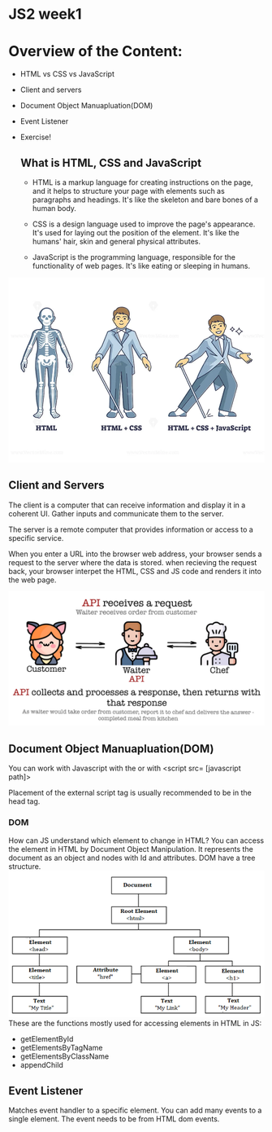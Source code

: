 # JS2 week1

# Overview of the Content:
- HTML vs CSS vs JavaScript
- Client and servers
- Document Object Manuapluation(DOM)
- Event Listener
- Exercise!

  ## What is HTML, CSS and JavaScript
  - HTML is a markup language for creating instructions on the page, and it helps to structure your page with elements such as paragraphs and headings. It's like the skeleton and bare bones of a human body.

   - CSS is a design language used to improve the page's appearance. It's used for laying out the position of the element. It's like the humans' hair, skin and general physical attributes.

  - JavaScript is the programming language, responsible for the functionality of web pages. It's like eating or sleeping in humans.
 
![alt text](images/html_css_js.jpg "HTML and Css and JS roles")
## Client and Servers
The client is a computer that can receive information and display it in a coherent UI. Gather inputs and communicate them to the server.

The server is a remote computer that provides information or access to a specific service.

When you enter a URL into the browser web address, your browser sends a request to the server where the data is stored. when recieving the request back, your browser interpet the HTML, CSS and JS code and renders it into the web page.

![alt text](images/Api.png "Client and servers and API")

## Document Object Manuapluation(DOM)

You can work with Javascript with the <script> tag inside the HTML. There are two ways of doing it, with the regular tag <script> [JavaScript function]</script> or with <script  src= [javascript path]></script>

Placement of the external script tag is usually recommended to be in the head tag.

### DOM

How can JS understand which element to change in HTML?
You can access the element in HTML by Document Object Manipulation. It represents the document as an object and nodes with Id and attributes. DOM have a tree structure.
![alt text](images/DOM.png "DOM tree structre")
These are the functions mostly used for accessing elements in HTML in JS:
- getElementById
- getElementsByTagName
- getElementsByClassName
- appendChild

## Event Listener

Matches event handler to a specific element. You can add many events to a single element. The event needs to be from HTML dom events.

   



